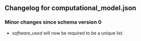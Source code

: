 ## Changelog for computational_model.json

### Minor changes since schema version 0
* *software_used* will now be required to be a unique list.